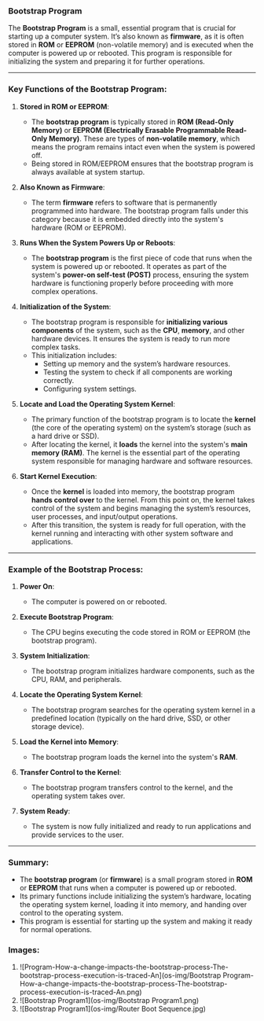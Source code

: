 ### **Bootstrap Program**

The **Bootstrap Program** is a small, essential program that is crucial for starting up a computer system. It’s also known as **firmware**, as it is often stored in **ROM** or **EEPROM** (non-volatile memory) and is executed when the computer is powered up or rebooted. This program is responsible for initializing the system and preparing it for further operations.

---

### **Key Functions of the Bootstrap Program**:

1. **Stored in ROM or EEPROM**:
   - The **bootstrap program** is typically stored in **ROM (Read-Only Memory)** or **EEPROM (Electrically Erasable Programmable Read-Only Memory)**. These are types of **non-volatile memory**, which means the program remains intact even when the system is powered off.
   - Being stored in ROM/EEPROM ensures that the bootstrap program is always available at system startup.

2. **Also Known as Firmware**:
   - The term **firmware** refers to software that is permanently programmed into hardware. The bootstrap program falls under this category because it is embedded directly into the system's hardware (ROM or EEPROM).

3. **Runs When the System Powers Up or Reboots**:
   - The **bootstrap program** is the first piece of code that runs when the system is powered up or rebooted. It operates as part of the system's **power-on self-test (POST)** process, ensuring the system hardware is functioning properly before proceeding with more complex operations.

4. **Initialization of the System**:
   - The bootstrap program is responsible for **initializing various components** of the system, such as the **CPU**, **memory**, and other hardware devices. It ensures the system is ready to run more complex tasks.
   - This initialization includes:
     - Setting up memory and the system’s hardware resources.
     - Testing the system to check if all components are working correctly.
     - Configuring system settings.

5. **Locate and Load the Operating System Kernel**:
   - The primary function of the bootstrap program is to locate the **kernel** (the core of the operating system) on the system’s storage (such as a hard drive or SSD).
   - After locating the kernel, it **loads** the kernel into the system's **main memory (RAM)**. The kernel is the essential part of the operating system responsible for managing hardware and software resources.

6. **Start Kernel Execution**:
   - Once the **kernel** is loaded into memory, the bootstrap program **hands control over** to the kernel. From this point on, the kernel takes control of the system and begins managing the system’s resources, user processes, and input/output operations.
   - After this transition, the system is ready for full operation, with the kernel running and interacting with other system software and applications.

---

### **Example of the Bootstrap Process**:

1. **Power On**: 
   - The computer is powered on or rebooted.

2. **Execute Bootstrap Program**: 
   - The CPU begins executing the code stored in ROM or EEPROM (the bootstrap program).

3. **System Initialization**: 
   - The bootstrap program initializes hardware components, such as the CPU, RAM, and peripherals.

4. **Locate the Operating System Kernel**: 
   - The bootstrap program searches for the operating system kernel in a predefined location (typically on the hard drive, SSD, or other storage device).

5. **Load the Kernel into Memory**: 
   - The bootstrap program loads the kernel into the system's **RAM**.

6. **Transfer Control to the Kernel**: 
   - The bootstrap program transfers control to the kernel, and the operating system takes over.

7. **System Ready**: 
   - The system is now fully initialized and ready to run applications and provide services to the user.

---

### **Summary**:

- The **bootstrap program** (or **firmware**) is a small program stored in **ROM** or **EEPROM** that runs when a computer is powered up or rebooted.
- Its primary functions include initializing the system’s hardware, locating the operating system kernel, loading it into memory, and handing over control to the operating system.
- This program is essential for starting up the system and making it ready for normal operations.


### **Images:**
1. ![Program-How-a-change-impacts-the-bootstrap-process-The-bootstrap-process-execution-is-traced-An](os-img/Bootstrap Program-How-a-change-impacts-the-bootstrap-process-The-bootstrap-process-execution-is-traced-An.png)
2. ![Bootstrap Program1](os-img/Bootstrap Program1.png)
3. ![Bootstrap Program1](os-img/Router Boot Sequence.jpg)

